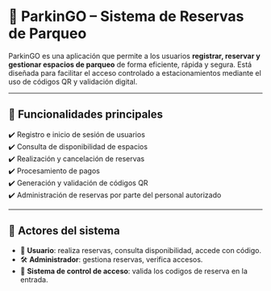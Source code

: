 # 🚗 ParkinGO – Sistema de Reservas de Parqueo

ParkinGO es una aplicación que permite a los usuarios **registrar, reservar y gestionar espacios de parqueo** de forma eficiente, rápida y segura. Está diseñada para facilitar el acceso controlado a estacionamientos mediante el uso de códigos QR y validación digital.

---

## 🧠 Funcionalidades principales

✔️ Registro e inicio de sesión de usuarios  
✔️ Consulta de disponibilidad de espacios  
✔️ Realización y cancelación de reservas  
✔️ Procesamiento de pagos  
✔️ Generación y validación de códigos QR  
✔️ Administración de reservas por parte del personal autorizado

---

## 📲 Actores del sistema

- 👤 **Usuario**: realiza reservas, consulta disponibilidad, accede con código.
- 🛠️ **Administrador**: gestiona reservas, verifica accesos.
- 🛂 **Sistema de control de acceso**: valida los codigos de reserva en la entrada.

